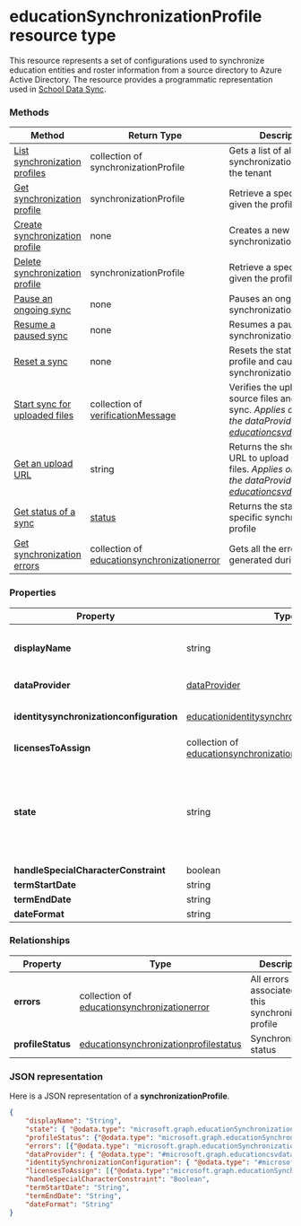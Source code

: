 # educationSynchronizationProfile resource type

This resource represents a set of configurations used to synchronize education entities and roster information from a source directory to Azure Active Directory. The resource provides a programmatic representation used in [School Data Sync](https://sds.microsoft.com).

### Methods

| Method | Return Type | Description |
|-|-|-|
| [List synchronization profiles](../api/synchronizationprofile_list.md) | collection of synchronizationProfile | Gets a list of all the synchronization profiles in the tenant |
| [Get synchronization profile](../api/synchronizationprofile_get.md) | synchronizationProfile | Retrieve a specific profile given the profile identifier |
| [Create synchronization profile](../api/synchronizationprofile_post.md) | none | Creates a new synchronization profile |
| [Delete synchronization profile](../api/synchronizationprofile_delete.md) | synchronizationProfile | Retrieve a specific profile given the profile identifier |
| [Pause an ongoing sync](../api/synchronizationprofile_pause.md) | none | Pauses an ongoing synchronization |
| [Resume a paused sync](../api/synchronizationprofile_resume.md) | none | Resumes a paused synchronization |
| [Reset a sync](../api/synchronizationprofile_reset.md) | none | Resets the state of the profile and causes synchronization to restart |
| [Start sync for uploaded files](../api/synchronizationprofile_start.md) | collection of [verificationMessage](verificationMessage.md) | Verifies the uploaded source files and starts sync. _Applies only when the dataProvider is [educationcsvdataprovider](educationcsvdataprovider.md)_ |
| [Get an upload URL](../api/synchronizationProfile_get_uploadurl.md) | string | Returns the short-lived URL to upload CSV data files. _Applies only when the dataProvider is [educationcsvdataprovider](educationcsvdataprovider.md)_ |
| [Get status of a sync](../api/synchronizationprofilestatus_get.md) | [status](synchronizationprofilestatus.md) | Returns the status of a specific synchronization profile |
| [Get synchronization errors](../api/synchronizationerrors_get.md) | collection of [educationsynchronizationerror](educationsynchronizationerror.md) | Gets all the errors generated during sync |

### Properties

| Property | Type | Description |
|-|-|-|
| **displayName** | string |  Name of the configuration profile for syncing identities         |
| **dataProvider** | [dataProvider](educationsynchronizationdataprovider.md) |  Data provider used for the profile         |
| **identitysynchronizationconfiguration** | [educationidentitysynchronizationconfiguration](educationidentitysynchronizationconfiguration.md) | Identity [creation](educationidentitycreationconfiguration.md) or [matching](educationidentitymatchingconfiguration.md) configuration         |
| **licensesToAssign** | collection of [educationsynchronizationlicenseassignment](educationsynchronizationlicenseassignment.md) |  License setup configuration         |
| **state** | string |  Enumeration provides the state of the profile. Possible values: `provisioning`, `provisioned`, `provisioningFailed`, `deleting`, `deletionFailed`          |
| **handleSpecialCharacterConstraint** | boolean |            |
| **termStartDate** | string |            |
| **termEndDate** | string |            |
| **dateFormat** | string |            |

### Relationships

| Property | Type | Description |
|-|-|-|
| **errors** | collection of [educationsynchronizationerror](educationsynchronizationerror.md) | All errors associated with this synchronization profile |
| **profileStatus** | [educationsynchronizationprofilestatus](educationsynchronizationprofilestatus.md) | Synchronization status |

### JSON representation
Here is a JSON representation of a **synchronizationProfile**.

<!-- {
  "blockType": "resource",
  "optionalProperties": [

  ],
  "@odata.type": "#microsoft.graph.educationSynchronizationProfile"
}-->

```json
{
    "displayName": "String",
    "state": { "@odata.type": "microsoft.graph.educationSynchronizationProfileState" },
    "profileStatus": {"@odata.type": "microsoft.graph.educationSynchronizationProfileStatus"},
    "errors": [{"@odata.type": "microsoft.graph.educationSynchronizationProfileStatus" }],
    "dataProvider": { "@odata.type": "#microsoft.graph.educationcsvdataprovider" },
    "identitySynchronizationConfiguration": { "@odata.type": "#microsoft.graph.educationIdentitySynchronizationConfiguration" },
    "licensesToAssign": [{"@odata.type":"microsoft.graph.educationSynchronizationLicenseAssignment"}],
    "handleSpecialCharacterConstraint": "Boolean",
    "termStartDate": "String",
    "termEndDate": "String",
    "dateFormat": "String"
}
```
